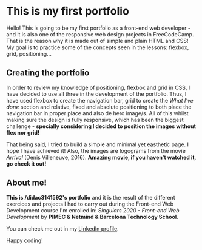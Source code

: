 # This is my first portfolio

Hello! This is going to be my first portfolio as a front-end web developer - and it is also one of the responsive web design projects in FreeCodeCamp. That is the reason why it is made out of simple and plain HTML and CSS! My goal is to practice some of the concepts seen in the lessons: flexbox, grid, positioning...

## Creating the portfolio

In order to review my knowledge of positioning, flexbox and grid in CSS, I have decided to use all three in the development of the portfolio. Thus, I have used flexbox to create the navigation bar, grid to create the _What I've done_ section and relative, fixed and absolute positioning to both place the navigation bar in proper place and also de hero image/s. All of this whilst making sure the design is fully responsive, which has been the biggest challenge - **specially considering I decided to position the images without flex nor grid!**

That being said, I tried to build a simple and minimal yet easthetic page. I hope I have achieved it! Also, the images are logograms from the movie _Arrival_ (Denis Villeneuve, 2016). **Amazing movie, if you haven't watched it, go check it out!**
## About me!

**This is /didac3141592's portfolio** and it is the result of the different exercices and projects I had to carry out during the Front-end Web Development course I'm enrolled in: _Singulars 2020 - Front-end Web Development_ by **PIMEC & Netmind & Barcelona Technology School**. 

You can check me out in my [LinkedIn profile](www.linkedin.com/in/didac3141592/).

Happy coding! 
